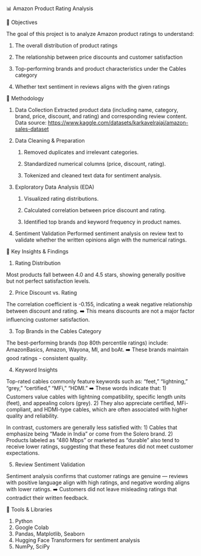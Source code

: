 📊 Amazon Product Rating Analysis

🎯 Objectives

The goal of this project is to analyze Amazon product ratings to understand:

1. The overall distribution of product ratings

2. The relationship between price discounts and customer satisfaction

3. Top-performing brands and product characteristics under the Cables category

4. Whether text sentiment in reviews aligns with the given ratings

🧩 Methodology

1. Data Collection
   Extracted product data (including name, category, brand, price, discount, and rating) and corresponding review content.
   Data source: https://www.kaggle.com/datasets/karkavelrajaj/amazon-sales-dataset

3. Data Cleaning & Preparation

   1) Removed duplicates and irrelevant categories.

   2) Standardized numerical columns (price, discount, rating).

   3) Tokenized and cleaned text data for sentiment analysis.

4. Exploratory Data Analysis (EDA)

   1) Visualized rating distributions.

   2) Calculated correlation between price discount and rating.

   3) Identified top brands and keyword frequency in product names.

5. Sentiment Validation
   Performed sentiment analysis on review text to validate whether the written opinions align with the numerical ratings.

🧠 Key Insights & Findings

   1. Rating Distribution
   
   Most products fall between 4.0 and 4.5 stars, showing generally positive but not perfect satisfaction levels.

   2. Price Discount vs. Rating
  
   The correlation coefficient is -0.155, indicating a weak negative relationship between discount and rating.
   ➡️ This means discounts are not a major factor influencing customer satisfaction.

   3. Top Brands in the Cables Category
  
   The best-performing brands (top 80th percentile ratings) include:
          AmazonBasics, Amazon, Wayona, MI, and boAt.
   ➡️ These brands maintain good ratings - consistent quality.

   4. Keyword Insights
  
   Top-rated cables commonly feature keywords such as:
       “feet,” “lightning,” “grey,” “certified,” “MFi,” “HDMI.”
   ➡️ These words indicate that:
      1) Customers value cables with lightning compatibility, specific length units (feet), and appealing colors (grey).
      2) They also appreciate certified, MFi-compliant, and HDMI-type cables, which are often associated with higher quality and reliability.
         
   In contrast, customers are generally less satisfied with:
      1) Cables that emphasize being “Made in India” or come from the Solero brand. 
      2) Products labeled as “480 Mbps” or marketed as “durable” also tend to receive lower ratings, suggesting that these features did not meet customer expectations.
    
   5. Review Sentiment Validation

   Sentiment analysis confirms that customer ratings are genuine — reviews with positive language align with high ratings, and negative wording aligns with lower ratings.
   ➡️ Customers did not leave misleading ratings that contradict their written feedback.

🧰 Tools & Libraries

   1) Python
   2) Google Colab
   3) Pandas, Matplotlib, Seaborn
   4) Hugging Face Transformers for sentiment analysis
   5) NumPy, SciPy
